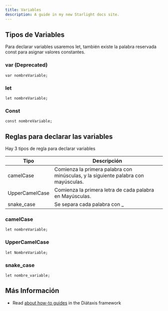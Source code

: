 ```yaml
---
title: Variables
description: A guide in my new Starlight docs site.
---
```

## Tipos de Variables

Para declarar variables usaremos let, también existe la palabra reservada const para asignar valores constantes.

### var (Deprecated)
```
var nombreVariable;
```

### let
```
let nombreVariable;
```
### Const
```
const nombreVariable;
```


## Reglas para declarar las variables
Hay 3 tipos de regla para declarar variables

| Tipo | Descripción |
|---|---|
| camelCase | Comienza la primera palabra con minúsculas, y la siguiente palabra con mayúsculas. |
| UpperCamelCase | Comienza la primera letra de cada palabra en Mayúsculas. |
| snake_case | Se separa cada palabra con _ |

### camelCase
```
let nombreVariable;
```

### UpperCamelCase
```
let NombreVariable;
```

### snake_case
```
let nombre_variable;
```



## Más Información

- Read [about how-to guides](https://diataxis.fr/how-to-guides/) in the Diátaxis framework
